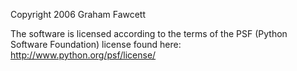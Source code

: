 Copyright 2006 Graham Fawcett

The software is licensed according to the terms of the PSF (Python Software Foundation) license found here: http://www.python.org/psf/license/